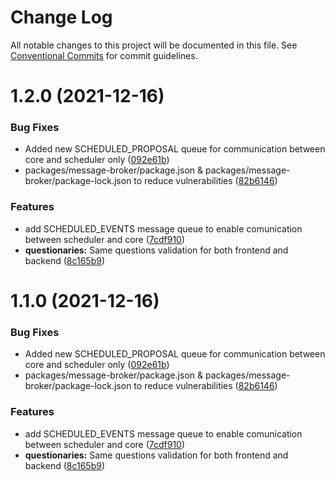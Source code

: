 # Change Log

All notable changes to this project will be documented in this file.
See [Conventional Commits](https://conventionalcommits.org) for commit guidelines.

# 1.2.0 (2021-12-16)


### Bug Fixes

* Added new SCHEDULED_PROPOSAL queue for communication between core and scheduler only ([092e61b](https://github.com/UserOfficeProject/user-office-lib/commit/092e61b0778b180b598b92f2a285f47a9cec0127))
* packages/message-broker/package.json & packages/message-broker/package-lock.json to reduce vulnerabilities ([82b6146](https://github.com/UserOfficeProject/user-office-lib/commit/82b61464cc2fe9c73fe958a740496a95f850e137))


### Features

* add SCHEDULED_EVENTS message queue to enable comunication between scheduler and core ([7cdf910](https://github.com/UserOfficeProject/user-office-lib/commit/7cdf9108a0557f4eea064e8547533de25df789a9))
* **questionaries:** Same questions validation for both frontend and backend ([8c165b9](https://github.com/UserOfficeProject/user-office-lib/commit/8c165b96155107174afdd09087e292de7b32a4bb))





# 1.1.0 (2021-12-16)


### Bug Fixes

* Added new SCHEDULED_PROPOSAL queue for communication between core and scheduler only ([092e61b](https://github.com/UserOfficeProject/user-office-lib/commit/092e61b0778b180b598b92f2a285f47a9cec0127))
* packages/message-broker/package.json & packages/message-broker/package-lock.json to reduce vulnerabilities ([82b6146](https://github.com/UserOfficeProject/user-office-lib/commit/82b61464cc2fe9c73fe958a740496a95f850e137))


### Features

* add SCHEDULED_EVENTS message queue to enable comunication between scheduler and core ([7cdf910](https://github.com/UserOfficeProject/user-office-lib/commit/7cdf9108a0557f4eea064e8547533de25df789a9))
* **questionaries:** Same questions validation for both frontend and backend ([8c165b9](https://github.com/UserOfficeProject/user-office-lib/commit/8c165b96155107174afdd09087e292de7b32a4bb))
